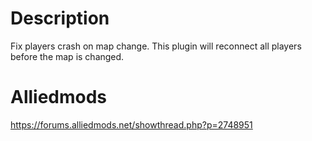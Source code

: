 # Description
Fix players crash on map change. This plugin will reconnect all players before the map is changed.

# Alliedmods
https://forums.alliedmods.net/showthread.php?p=2748951
